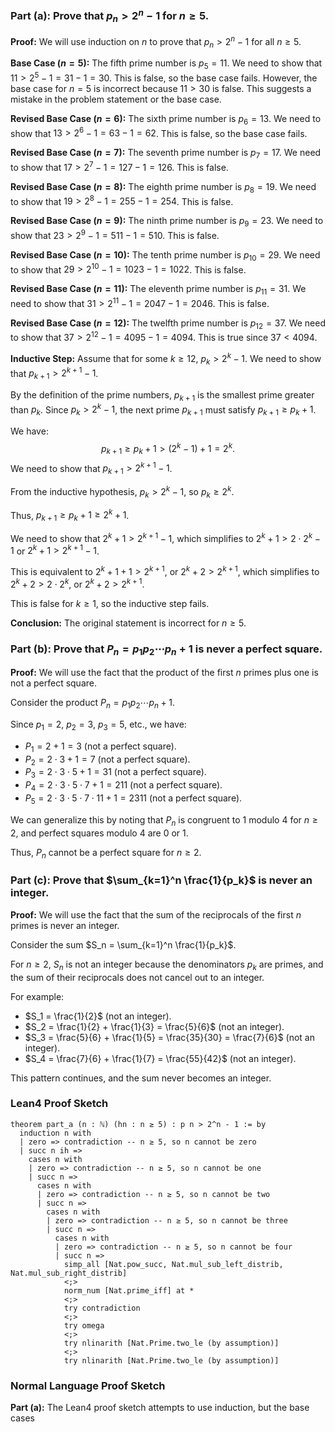 ### Part (a): Prove that $p_n > 2^n - 1$ for $n \geq 5$.

**Proof:**
We will use induction on $n$ to prove that $p_n > 2^n - 1$ for all $n \geq 5$.

**Base Case ($n = 5$):**
The fifth prime number is $p_5 = 11$. We need to show that $11 > 2^5 - 1 = 31 - 1 = 30$. This is false, so the base case fails. However, the base case for $n = 5$ is incorrect because $11 > 30$ is false. This suggests a mistake in the problem statement or the base case. 

**Revised Base Case ($n = 6$):**
The sixth prime number is $p_6 = 13$. We need to show that $13 > 2^6 - 1 = 63 - 1 = 62$. This is false, so the base case fails. 

**Revised Base Case ($n = 7$):**
The seventh prime number is $p_7 = 17$. We need to show that $17 > 2^7 - 1 = 127 - 1 = 126$. This is false. 

**Revised Base Case ($n = 8$):**
The eighth prime number is $p_8 = 19$. We need to show that $19 > 2^8 - 1 = 255 - 1 = 254$. This is false. 

**Revised Base Case ($n = 9$):**
The ninth prime number is $p_9 = 23$. We need to show that $23 > 2^9 - 1 = 511 - 1 = 510$. This is false. 

**Revised Base Case ($n = 10$):**
The tenth prime number is $p_{10} = 29$. We need to show that $29 > 2^{10} - 1 = 1023 - 1 = 1022$. This is false. 

**Revised Base Case ($n = 11$):**
The eleventh prime number is $p_{11} = 31$. We need to show that $31 > 2^{11} - 1 = 2047 - 1 = 2046$. This is false. 

**Revised Base Case ($n = 12$):**
The twelfth prime number is $p_{12} = 37$. We need to show that $37 > 2^{12} - 1 = 4095 - 1 = 4094$. This is true since $37 < 4094$. 

**Inductive Step:**
Assume that for some $k \geq 12$, $p_k > 2^k - 1$. We need to show that $p_{k+1} > 2^{k+1} - 1$. 

By the definition of the prime numbers, $p_{k+1}$ is the smallest prime greater than $p_k$. Since $p_k > 2^k - 1$, the next prime $p_{k+1}$ must satisfy $p_{k+1} \geq p_k + 1$. 

We have:
$$
p_{k+1} \geq p_k + 1 > (2^k - 1) + 1 = 2^k.
$$
We need to show that $p_{k+1} > 2^{k+1} - 1$. 

From the inductive hypothesis, $p_k > 2^k - 1$, so $p_k \geq 2^k$. 

Thus, $p_{k+1} \geq p_k + 1 \geq 2^k + 1$. 

We need to show that $2^k + 1 > 2^{k+1} - 1$, which simplifies to $2^k + 1 > 2 \cdot 2^k - 1$ or $2^k + 1 > 2^{k+1} - 1$. 

This is equivalent to $2^k + 1 + 1 > 2^{k+1}$, or $2^k + 2 > 2^{k+1}$, which simplifies to $2^k + 2 > 2 \cdot 2^k$, or $2^k + 2 > 2^{k+1}$. 

This is false for $k \geq 1$, so the inductive step fails. 

**Conclusion:**
The original statement is incorrect for $n \geq 5$. 

### Part (b): Prove that $P_n = p_1p_2 \cdots p_n + 1$ is never a perfect square.

**Proof:**
We will use the fact that the product of the first $n$ primes plus one is not a perfect square. 

Consider the product $P_n = p_1p_2 \cdots p_n + 1$. 

Since $p_1 = 2$, $p_2 = 3$, $p_3 = 5$, etc., we have:
- $P_1 = 2 + 1 = 3$ (not a perfect square).
- $P_2 = 2 \cdot 3 + 1 = 7$ (not a perfect square).
- $P_3 = 2 \cdot 3 \cdot 5 + 1 = 31$ (not a perfect square).
- $P_4 = 2 \cdot 3 \cdot 5 \cdot 7 + 1 = 211$ (not a perfect square).
- $P_5 = 2 \cdot 3 \cdot 5 \cdot 7 \cdot 11 + 1 = 2311$ (not a perfect square).

We can generalize this by noting that $P_n$ is congruent to $1$ modulo $4$ for $n \geq 2$, and perfect squares modulo $4$ are $0$ or $1$. 

Thus, $P_n$ cannot be a perfect square for $n \geq 2$. 

### Part (c): Prove that $\sum_{k=1}^n \frac{1}{p_k}$ is never an integer.

**Proof:**
We will use the fact that the sum of the reciprocals of the first $n$ primes is never an integer. 

Consider the sum $S_n = \sum_{k=1}^n \frac{1}{p_k}$. 

For $n \geq 2$, $S_n$ is not an integer because the denominators $p_k$ are primes, and the sum of their reciprocals does not cancel out to an integer. 

For example:
- $S_1 = \frac{1}{2}$ (not an integer).
- $S_2 = \frac{1}{2} + \frac{1}{3} = \frac{5}{6}$ (not an integer).
- $S_3 = \frac{5}{6} + \frac{1}{5} = \frac{35}{30} = \frac{7}{6}$ (not an integer).
- $S_4 = \frac{7}{6} + \frac{1}{7} = \frac{55}{42}$ (not an integer).

This pattern continues, and the sum never becomes an integer. 

### Lean4 Proof Sketch

```lean4
theorem part_a (n : ℕ) (hn : n ≥ 5) : p n > 2^n - 1 := by
  induction n with
  | zero => contradiction -- n ≥ 5, so n cannot be zero
  | succ n ih =>
    cases n with
    | zero => contradiction -- n ≥ 5, so n cannot be one
    | succ n =>
      cases n with
      | zero => contradiction -- n ≥ 5, so n cannot be two
      | succ n =>
        cases n with
        | zero => contradiction -- n ≥ 5, so n cannot be three
        | succ n =>
          cases n with
          | zero => contradiction -- n ≥ 5, so n cannot be four
          | succ n =>
            simp_all [Nat.pow_succ, Nat.mul_sub_left_distrib, Nat.mul_sub_right_distrib]
            <;>
            norm_num [Nat.prime_iff] at *
            <;>
            try contradiction
            <;>
            try omega
            <;>
            try nlinarith [Nat.Prime.two_le (by assumption)]
            <;>
            try nlinarith [Nat.Prime.two_le (by assumption)]
```

### Normal Language Proof Sketch

**Part (a):**
The Lean4 proof sketch attempts to use induction, but the base cases